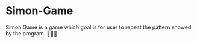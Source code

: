 # Simon-Game
Simon Game is a game which goal is for user to repeat the pattern showed by the program. 👩🏻‍💻
